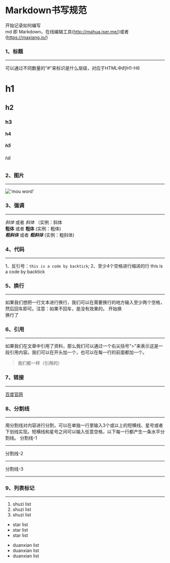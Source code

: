# Markdown书写规范

开始记录如何编写  
md 即 Markdown，在线编辑工具(http://mahua.jser.me/)或者(https://maxiang.io/)

### 1、标题
---
可以通过不同数量的“#”来标识是什么层级，对应于HTML中的H1-H6
# h1  

## h2  

### h3  
#### h4  
##### h5  
###### h6  

### 2、图片
---
!['mou word'](http://p1.so.qhimgs1.com/bdr/_240_/t014805cb5b54138e01.jpg)

### 3、强调
---
*斜体* 或者 _斜体_ （实例：斜体  
**粗体** 或者 __粗体__ (实例：粗体)  
***粗斜体*** 或者 ___粗斜体___ (实例：粗斜体)

### 4、代码
---
1、反引号：`this is a code by backtick`;
2、至少4个空格进行缩进的行
    this is a code by backtick  
### 5、换行
---
如果我们想把一行文本进行换行，我们可以在需要换行的地方输入至少两个空格，然后回车即可。注意：如果不回车，是没有效果的。
开始换   
换行了

### 6、引用
---
如果我们在文章中引用了资料，那么我们可以通过一个右尖括号">"来表示这是一段引用内容。我们可以在开头加一个，也可以在每一行的前面都加一个。
>我们都一样（引用的）

### 7、链接
---
[百度官网](http://www.baidu.com)

### 8、分割线
---
用分割线对内容进行分割，可以在单独一行里输入3个或以上的短横线、星号或者下划线实现。短横线和星号之间可以输入任意空格，以下每一行都产生一条水平分割线。
分割线-1  

  ---
分割线-2
***  
分割线-3
___  

### 9、列表标记
---
1. shuzi list
2. shuzi list
3. shuzi list  


* star list
* star list
* star list  
  

- duanxian list
- duanxian list
- duanxian list











